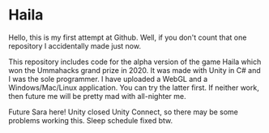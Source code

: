# Haila

Hello, this is my first attempt at Github. Well, if you don't count that one repository I accidentally made just now.

This repository includes code for the alpha version of the game Haila which won the Ummahacks grand prize in 2020. It was made with Unity in C# and I was the sole programmer. I have uploaded a WebGL and a Windows/Mac/Linux application. You can try the latter first. If neither work, then future me will be pretty mad with all-nighter me.

Future Sara here! Unity closed Unity Connect, so there may be some problems working this. Sleep schedule fixed btw.
